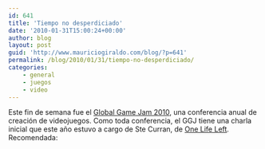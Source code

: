 ```yaml
---
id: 641
title: 'Tiempo no desperdiciado'
date: '2010-01-31T15:00:24+00:00'
author: blog
layout: post
guid: 'http://www.mauriciogiraldo.com/blog/?p=641'
permalink: /blog/2010/01/31/tiempo-no-desperdiciado/
categories:
    - general
    - juegos
    - video
---
```


Este fin de semana fue el [Global Game Jam 2010](http://www.globalgamejam.org/), una conferencia anual de creación de videojuegos. Como toda conferencia, el GGJ tiene una charla inicial que este año estuvo a cargo de Ste Curran, de [One Life Left](http://www.onelifeleft.com/). Recomendada:

<object classid="clsid:d27cdb6e-ae6d-11cf-96b8-444553540000" codebase="http://download.macromedia.com/pub/shockwave/cabs/flash/swflash.cab#version=6,0,40,0" height="265" width="470"><param name="allowfullscreen" value="true"></param><param name="allowscriptaccess" value="always"></param><param name="src" value="http://vimeo.com/moogaloop.swf?clip_id=9090652&server=vimeo.com&show_title=1&show_byline=1&show_portrait=0&color=&fullscreen=1"></param><embed allowfullscreen="true" allowscriptaccess="always" height="265" src="http://vimeo.com/moogaloop.swf?clip_id=9090652&server=vimeo.com&show_title=1&show_byline=1&show_portrait=0&color=&fullscreen=1" type="application/x-shockwave-flash" width="470"></embed></object>